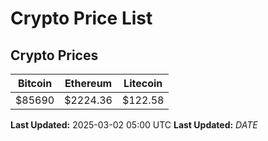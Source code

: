 # Crypto Price List

## Crypto Prices
| Bitcoin | Ethereum | Litecoin |
| ------- | -------- | -------- |
| $85690 | $2224.36 | $122.58 |
**Last Updated:** 2025-03-02 05:00 UTC
**Last Updated:** $DATE$
